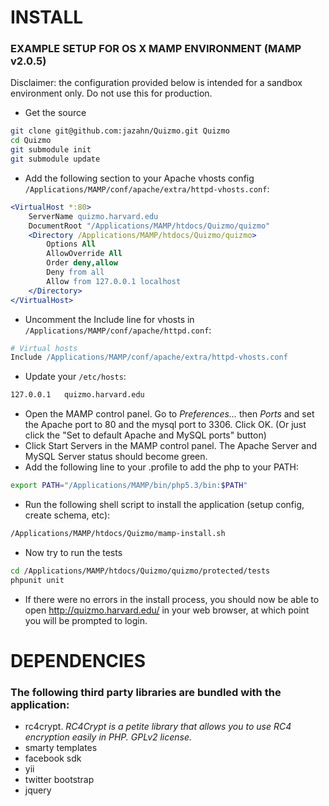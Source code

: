 # INSTALL

### EXAMPLE SETUP FOR OS X MAMP ENVIRONMENT (MAMP v2.0.5)

Disclaimer: the configuration provided below is intended for a sandbox environment only. Do not use this for production.

* Get the source
  
```sh
git clone git@github.com:jazahn/Quizmo.git Quizmo
cd Quizmo
git submodule init
git submodule update
```
   
* Add the following section to your Apache vhosts config <code>/Applications/MAMP/conf/apache/extra/httpd-vhosts.conf</code>:
	 
```apache
<VirtualHost *:80>
	ServerName quizmo.harvard.edu
	DocumentRoot "/Applications/MAMP/htdocs/Quizmo/quizmo"
	<Directory /Applications/MAMP/htdocs/Quizmo/quizmo>
		Options All
		AllowOverride All
		Order deny,allow
		Deny from all
		Allow from 127.0.0.1 localhost
	</Directory>
</VirtualHost>
```
	 
* Uncomment the Include line for vhosts in <code>/Applications/MAMP/conf/apache/httpd.conf</code>:
	 
```apache
# Virtual hosts
Include /Applications/MAMP/conf/apache/extra/httpd-vhosts.conf
```
 
* Update your <code>/etc/hosts</code>:
 
```sh
127.0.0.1	quizmo.harvard.edu
```

* Open the MAMP control panel. Go to _Preferences..._ then _Ports_ and set the Apache port to 80 and the mysql port to 3306. Click OK.  (Or just click the "Set to default Apache and MySQL ports" button)
* Click Start Servers in the MAMP control panel. The Apache Server and MySQL Server status should become green.
* Add the following line to your .profile to add the php to your PATH:

```sh
export PATH="/Applications/MAMP/bin/php5.3/bin:$PATH"
```

* Run the following shell script to install the application (setup config, create schema, etc):

```sh
/Applications/MAMP/htdocs/Quizmo/mamp-install.sh
```

* Now try to run the tests

```sh
cd /Applications/MAMP/htdocs/Quizmo/quizmo/protected/tests
phpunit unit
```

* If there were no errors in the install process, you should now be able to open http://quizmo.harvard.edu/ in your web browser, at which point you will be prompted to login.

# DEPENDENCIES

### The following third party libraries are bundled with the application:

* rc4crypt. _RC4Crypt is a petite library that allows you to use RC4 encryption easily in PHP. GPLv2 license._
* smarty templates
* facebook sdk
* yii
* twitter bootstrap
* jquery
